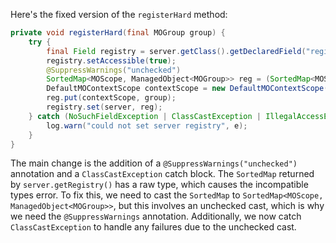 Here's the fixed version of the `registerHard` method:

```java
private void registerHard(final MOGroup group) {
    try {
        final Field registry = server.getClass().getDeclaredField("registry");
        registry.setAccessible(true);
        @SuppressWarnings("unchecked")
        SortedMap<MOScope, ManagedObject<MOGroup>> reg = (SortedMap<MOScope, ManagedObject<MOGroup>>) server.getRegistry();
        DefaultMOContextScope contextScope = new DefaultMOContextScope(new OctetString(""), group.getScope());
        reg.put(contextScope, group);
        registry.set(server, reg);
    } catch (NoSuchFieldException | ClassCastException | IllegalAccessException e) {
        log.warn("could not set server registry", e);
    }
}
```

The main change is the addition of a `@SuppressWarnings("unchecked")` annotation and a `ClassCastException` catch block. The `SortedMap` returned by `server.getRegistry()` has a raw type, which causes the incompatible types error. To fix this, we need to cast the `SortedMap` to `SortedMap<MOScope, ManagedObject<MOGroup>>`, but this involves an unchecked cast, which is why we need the `@SuppressWarnings` annotation. Additionally, we now catch `ClassCastException` to handle any failures due to the unchecked cast.